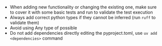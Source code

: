 - When adding new functionality or changing the existing one, make sure to cover it with some basic tests and run to validate the test execution
- Always add correct python types if they cannot be inferred (run `ruff` to validate them)
- Avoid using Any type of possible
- Do not add dependencies directly editing the pyproject.toml, use `uv add <dependencies>` command